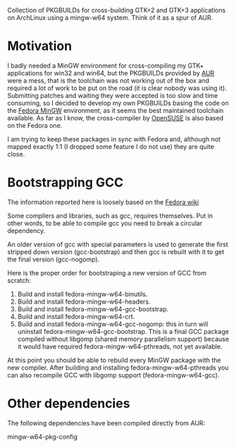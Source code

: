 Collection of PKGBUILDs for cross-building GTK+2 and GTK+3 applications on
ArchLinux using a mingw-w64 system. Think of it as a spur of AUR.

Motivation
==========

I badly needed a MinGW environment for cross-compiling my GTK+ applications for
win32 and win64, but the PKGBUILDs provided by [AUR](http://aur.archlinux.org/)
were a mess, that is the toolchain was not working out of the box and required
a lot of work to be put on the road (it is clear nobody was using it).
Submitting patches and waiting they were accepted is too slow and time
consuming, so I decided to develop my own PKGBUILDs basing the code on the
[Fedora MinGW](http://pkgs.fedoraproject.org/cgit/) environment, as it seems
the best maintained toolchain available. As far as I know, the cross-compiler
by [OpenSUSE](http://build.opensuse.org/project/show?project=windows:mingw) is
also based on the Fedora one.

I am trying to keep these packages  in sync with Fedora and, although not
mapped exactly 1:1 (I dropped some feature I do not use) they are quite close.

Bootstrapping GCC
=================

The information reported here is loosely based on the
[Fedora wiki](http://fedoraproject.org/wiki/MinGW/CrossCompilerFramework)

Some compilers and libraries, such as gcc, requires themselves. Put in other
words, to be able to compile gcc you need to break a circular dependency.

An older version of gcc with special parameters is used to generate the first
stripped down version (gcc-bootstrap) and then gcc is rebuilt with it to get
the final version (gcc-nogomp).

Here is the proper order for bootstraping a new version of GCC from scratch:

1. Build and install fedora-mingw-w64-binutils.
2. Build and install fedora-mingw-w64-headers.
3. Build and install fedora-mingw-w64-gcc-bootstrap.
4. Build and install fedora-mingw-w64-crt.
5. Build and install fedora-mingw-w64-gcc-nogomp: this in turn will uninstall
   fedora-mingw-w64-gcc-bootstrap. This is a final GCC package compiled
   without libgomp (shared memory parallelism support) because it would
   have required fedora-mingw-w64-pthreads, not yet available.

At this point you should be able to rebuild every MinGW package with the new
compiler. After building and installing fedora-mingw-w64-pthreads you can
also recompile GCC with libgomp support (fedora-mingw-w64-gcc).

Other dependencies
==================

The following dependencies have been compiled directly from AUR:

mingw-w64-pkg-config
